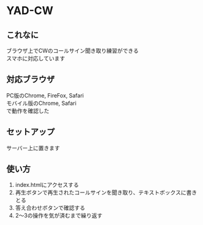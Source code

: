 # YAD-CW

## これなに
ブラウザ上でCWのコールサイン聞き取り練習ができる  
スマホに対応しています

## 対応ブラウザ
PC版のChrome, FireFox, Safari  
モバイル版のChrome, Safari  
で動作を確認した

## セットアップ
サーバー上に置きます

## 使い方
1. index.htmlにアクセスする
2. 再生ボタンで再生されたコールサインを聞き取り、テキストボックスに書きとる
3. 答え合わせボタンで確認する
4. 2〜3の操作を気が済むまで繰り返す